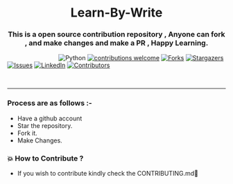 


<h1 align= "center"><b>Learn-By-Write</b></h1> 

<div align= "center">
  <h3> This is a open source contribution repository , Anyone can fork , and make changes and  make a PR , Happy Learning.</h3>
</div>


&nbsp;&nbsp;&nbsp;&nbsp;&nbsp;&nbsp;&nbsp;&nbsp;&nbsp;&nbsp;&nbsp;&nbsp;&nbsp;&nbsp;&nbsp;&nbsp;&nbsp;&nbsp;&nbsp;&nbsp;&nbsp;&nbsp;&nbsp;&nbsp;&nbsp;&nbsp;&nbsp;&nbsp;&nbsp;
![Python](https://img.shields.io/badge/python-v3.6+-blue.svg)
[![contributions welcome](https://img.shields.io/badge/contributions-welcome-brightgreen.svg?style=flat)](https://github.com/akrish4/Learn-By-Write/issues)
[![Forks](https://img.shields.io/github/forks/akrish4/Learn-By-Write.svg?logo=github)](https://github.com/akrish4/Learn-By-Write/network/members)
[![Stargazers](https://img.shields.io/github/stars/akrish4/Learn-By-Write.svg?logo=github)](https://github.com/akrish4/Learn-By-Write/stargazers)
[![Issues](https://img.shields.io/github/issues/akrish4/Learn-By-Write.svg?logo=github)](https://github.com/akrish4/Learn-By-Write/issues)
[![LinkedIn](https://img.shields.io/badge/-LinkedIn-black.svg?style=flat-square&logo=linkedin&colorB=555)](https://www.linkedin.com/in/)
[![Contributors](https://img.shields.io/github/contributors/akrish4/Learn-By-Write.svg?logo=github)](https://img.shields.io/github/contributors/akrish4/Learn-By-Write)

<br>

-----

### Process are as follows :- 
* Have a github account  
* Star the repository.
* Fork it.
* Make Changes. 

   
### 💥 How to Contribute ?
- If you wish to contribute kindly check the CONTRIBUTING.md🤝







<!-- markdownlint-enable -->
<!-- prettier-ignore-end -->
<!-- ALL-CONTRIBUTORS-LIST:END -->
